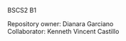BSCS2 B1 </br>

Repository owner: Dianara Garciano </br>
Collaborator: Kenneth Vincent Castillo </br>
